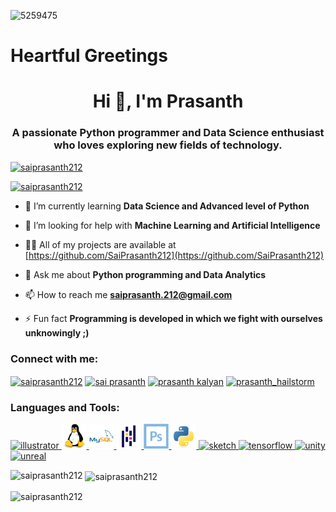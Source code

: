 ![5259475](https://user-images.githubusercontent.com/82564339/155879571-0be67d21-53bc-4227-b1a2-1455d171f11b.png)

# Heartful Greetings

<h1 align="center">Hi 👋, I'm Prasanth</h1>
<h3 align="center">A passionate Python programmer and Data Science enthusiast who loves exploring new fields of technology.</h3>

<p align="left"> <a href="https://github.com/ryo-ma/github-profile-trophy"><img src="https://github-profile-trophy.vercel.app/?username=saiprasanth212" alt="saiprasanth212" /></a> </p>

<p align="left"> <a href="https://twitter.com/saiprasanth212" target="blank"><img src="https://img.shields.io/twitter/follow/saiprasanth212?logo=twitter&style=for-the-badge" alt="saiprasanth212" /></a> </p>

- 🌱 I’m currently learning **Data Science and Advanced level of Python**

- 🤝 I’m looking for help with **Machine Learning and Artificial Intelligence**

- 👨‍💻 All of my projects are available at [https://github.com/SaiPrasanth212](https://github.com/SaiPrasanth212)

- 💬 Ask me about **Python programming and Data Analytics**

- 📫 How to reach me **saiprasanth.212@gmail.com**

- ⚡ Fun fact **Programming is developed in which we fight with ourselves unknowingly ;)**

<h3 align="left">Connect with me:</h3>
<p align="left">
<a href="https://twitter.com/saiprasanth212" target="blank"><img align="center" src="https://raw.githubusercontent.com/rahuldkjain/github-profile-readme-generator/master/src/images/icons/Social/twitter.svg" alt="saiprasanth212" height="30" width="40" /></a>
<a href="https://linkedin.com/in/sai prasanth" target="blank"><img align="center" src="https://raw.githubusercontent.com/rahuldkjain/github-profile-readme-generator/master/src/images/icons/Social/linked-in-alt.svg" alt="sai prasanth" height="30" width="40" /></a>
<a href="https://fb.com/prasanth kalyan" target="blank"><img align="center" src="https://raw.githubusercontent.com/rahuldkjain/github-profile-readme-generator/master/src/images/icons/Social/facebook.svg" alt="prasanth kalyan" height="30" width="40" /></a>
<a href="https://instagram.com/prasanth_hailstorm" target="blank"><img align="center" src="https://raw.githubusercontent.com/rahuldkjain/github-profile-readme-generator/master/src/images/icons/Social/instagram.svg" alt="prasanth_hailstorm" height="30" width="40" /></a>
</p>

<h3 align="left">Languages and Tools:</h3>
<p align="left"> <a href="https://www.adobe.com/in/products/illustrator.html" target="_blank" rel="noreferrer"> <img src="https://www.vectorlogo.zone/logos/adobe_illustrator/adobe_illustrator-icon.svg" alt="illustrator" width="40" height="40"/> </a> <a href="https://www.linux.org/" target="_blank" rel="noreferrer"> <img src="https://raw.githubusercontent.com/devicons/devicon/master/icons/linux/linux-original.svg" alt="linux" width="40" height="40"/> </a> <a href="https://www.mysql.com/" target="_blank" rel="noreferrer"> <img src="https://raw.githubusercontent.com/devicons/devicon/master/icons/mysql/mysql-original-wordmark.svg" alt="mysql" width="40" height="40"/> </a> <a href="https://pandas.pydata.org/" target="_blank" rel="noreferrer"> <img src="https://raw.githubusercontent.com/devicons/devicon/2ae2a900d2f041da66e950e4d48052658d850630/icons/pandas/pandas-original.svg" alt="pandas" width="40" height="40"/> </a> <a href="https://www.photoshop.com/en" target="_blank" rel="noreferrer"> <img src="https://raw.githubusercontent.com/devicons/devicon/master/icons/photoshop/photoshop-line.svg" alt="photoshop" width="40" height="40"/> </a> <a href="https://www.python.org" target="_blank" rel="noreferrer"> <img src="https://raw.githubusercontent.com/devicons/devicon/master/icons/python/python-original.svg" alt="python" width="40" height="40"/> </a> <a href="https://www.sketch.com/" target="_blank" rel="noreferrer"> <img src="https://www.vectorlogo.zone/logos/sketchapp/sketchapp-icon.svg" alt="sketch" width="40" height="40"/> </a> <a href="https://www.tensorflow.org" target="_blank" rel="noreferrer"> <img src="https://www.vectorlogo.zone/logos/tensorflow/tensorflow-icon.svg" alt="tensorflow" width="40" height="40"/> </a> <a href="https://unity.com/" target="_blank" rel="noreferrer"> <img src="https://www.vectorlogo.zone/logos/unity3d/unity3d-icon.svg" alt="unity" width="40" height="40"/> </a> <a href="https://unrealengine.com/" target="_blank" rel="noreferrer"> <img src="https://raw.githubusercontent.com/kenangundogan/fontisto/036b7eca71aab1bef8e6a0518f7329f13ed62f6b/icons/svg/brand/unreal-engine.svg" alt="unreal" width="40" height="40"/> </a> </p>

<p><img align="left" src="https://github-readme-stats.vercel.app/api/top-langs?username=saiprasanth212&show_icons=true&locale=en&layout=compact" alt="saiprasanth212" /></p>

<p>&nbsp;<img align="center" src="https://github-readme-stats.vercel.app/api?username=saiprasanth212&show_icons=true&locale=en" alt="saiprasanth212" /></p>

<p><img align="center" src="https://github-readme-streak-stats.herokuapp.com/?user=saiprasanth212&" alt="saiprasanth212" /></p>


<!--
**SaiPrasanth212/SaiPrasanth212** is a ✨ _special_ ✨ repository because its `README.md` (this file) appears on your GitHub profile.

Here are some ideas to get you started:

- 🔭 I’m currently working on ...
- 🌱 I’m currently learning ...
- 👯 I’m looking to collaborate on ...
- 🤔 I’m looking for help with ...
- 💬 Ask me about ...
- 📫 How to reach me: ...
- 😄 Pronouns: ...
- ⚡ Fun fact: ...
-->
